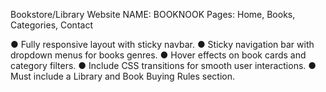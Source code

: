  Bookstore/Library Website 
      NAME: BOOKNOOK
Pages:  Home, Books, Categories, Contact 

●  Fully responsive layout with sticky navbar. 
●  Sticky navigation bar with dropdown menus for books genres. 
●  Hover effects on book cards and category filters. 
●  Include CSS transitions for smooth user interactions. 
●  Must include a Library and Book Buying Rules section.
